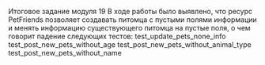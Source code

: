 Итоговое задание модуля 19
В ходе работы было выявлено, что ресурс PetFriends позволяет создавать питомца с пустыми полями информации и менять информацию существующего питомца на пустые поля, о чем говорит падение следующих тестов:
test_update_pets_none_info
test_post_new_pets_without_age
test_post_new_pets_without_animal_type
test_post_new_pets_without_name
